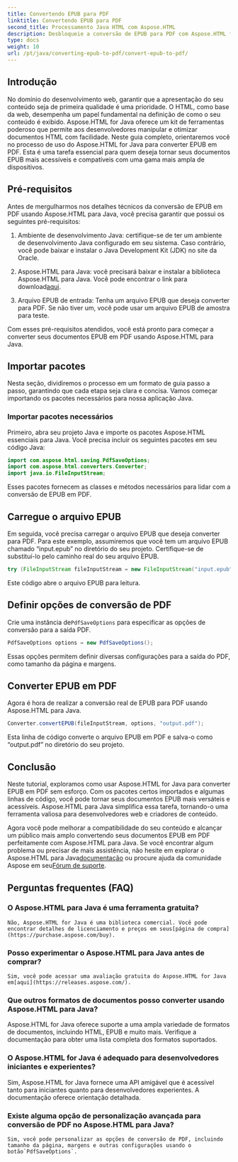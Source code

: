 ```yaml
---
title: Convertendo EPUB para PDF
linktitle: Convertendo EPUB para PDF
second_title: Processamento Java HTML com Aspose.HTML
description: Desbloqueie a conversão de EPUB para PDF com Aspose.HTML for Java, a poderosa biblioteca Java. Crie conteúdo acessível sem esforço.
type: docs
weight: 10
url: /pt/java/converting-epub-to-pdf/convert-epub-to-pdf/
---
```

## Introdução

No domínio do desenvolvimento web, garantir que a apresentação do seu conteúdo seja de primeira qualidade é uma prioridade. O HTML, como base da web, desempenha um papel fundamental na definição de como o seu conteúdo é exibido. Aspose.HTML for Java oferece um kit de ferramentas poderoso que permite aos desenvolvedores manipular e otimizar documentos HTML com facilidade. Neste guia completo, orientaremos você no processo de uso do Aspose.HTML for Java para converter EPUB em PDF. Esta é uma tarefa essencial para quem deseja tornar seus documentos EPUB mais acessíveis e compatíveis com uma gama mais ampla de dispositivos.

## Pré-requisitos

Antes de mergulharmos nos detalhes técnicos da conversão de EPUB em PDF usando Aspose.HTML para Java, você precisa garantir que possui os seguintes pré-requisitos:

1. Ambiente de desenvolvimento Java: certifique-se de ter um ambiente de desenvolvimento Java configurado em seu sistema. Caso contrário, você pode baixar e instalar o Java Development Kit (JDK) no site da Oracle.

2. Aspose.HTML para Java: você precisará baixar e instalar a biblioteca Aspose.HTML para Java. Você pode encontrar o link para download[aqui](https://releases.aspose.com/html/java/).

3. Arquivo EPUB de entrada: Tenha um arquivo EPUB que deseja converter para PDF. Se não tiver um, você pode usar um arquivo EPUB de amostra para teste.

Com esses pré-requisitos atendidos, você está pronto para começar a converter seus documentos EPUB em PDF usando Aspose.HTML para Java.

## Importar pacotes

Nesta seção, dividiremos o processo em um formato de guia passo a passo, garantindo que cada etapa seja clara e concisa. Vamos começar importando os pacotes necessários para nossa aplicação Java.

### Importar pacotes necessários

Primeiro, abra seu projeto Java e importe os pacotes Aspose.HTML essenciais para Java. Você precisa incluir os seguintes pacotes em seu código Java:

```java
import com.aspose.html.saving.PdfSaveOptions;
import com.aspose.html.converters.Converter;
import java.io.FileInputStream;
```

Esses pacotes fornecem as classes e métodos necessários para lidar com a conversão de EPUB em PDF.

## Carregue o arquivo EPUB

Em seguida, você precisa carregar o arquivo EPUB que deseja converter para PDF. Para este exemplo, assumiremos que você tem um arquivo EPUB chamado “input.epub” no diretório do seu projeto. Certifique-se de substituí-lo pelo caminho real do seu arquivo EPUB.

```java
try (FileInputStream fileInputStream = new FileInputStream("input.epub")) {
```

Este código abre o arquivo EPUB para leitura.

## Definir opções de conversão de PDF

 Crie uma instância de`PdfSaveOptions` para especificar as opções de conversão para a saída PDF.

```java
PdfSaveOptions options = new PdfSaveOptions();
```

Essas opções permitem definir diversas configurações para a saída do PDF, como tamanho da página e margens.

## Converter EPUB em PDF

Agora é hora de realizar a conversão real de EPUB para PDF usando Aspose.HTML para Java.

```java
Converter.convertEPUB(fileInputStream, options, "output.pdf");
```

Esta linha de código converte o arquivo EPUB em PDF e salva-o como “output.pdf” no diretório do seu projeto.

## Conclusão

Neste tutorial, exploramos como usar Aspose.HTML for Java para converter EPUB em PDF sem esforço. Com os pacotes certos importados e algumas linhas de código, você pode tornar seus documentos EPUB mais versáteis e acessíveis. Aspose.HTML para Java simplifica essa tarefa, tornando-o uma ferramenta valiosa para desenvolvedores web e criadores de conteúdo.

 Agora você pode melhorar a compatibilidade do seu conteúdo e alcançar um público mais amplo convertendo seus documentos EPUB em PDF perfeitamente com Aspose.HTML para Java. Se você encontrar algum problema ou precisar de mais assistência, não hesite em explorar o Aspose.HTML para Java[documentação](https://reference.aspose.com/html/java/) ou procure ajuda da comunidade Aspose em seu[Fórum de suporte](https://forum.aspose.com/).

## Perguntas frequentes (FAQ)

### O Aspose.HTML para Java é uma ferramenta gratuita?
    Não, Aspose.HTML for Java é uma biblioteca comercial. Você pode encontrar detalhes de licenciamento e preços em seus[página de compra](https://purchase.aspose.com/buy).

### Posso experimentar o Aspose.HTML para Java antes de comprar?
    Sim, você pode acessar uma avaliação gratuita do Aspose.HTML for Java em[aqui](https://releases.aspose.com/).

### Que outros formatos de documentos posso converter usando Aspose.HTML para Java?
   Aspose.HTML for Java oferece suporte a uma ampla variedade de formatos de documentos, incluindo HTML, EPUB e muito mais. Verifique a documentação para obter uma lista completa dos formatos suportados.

### O Aspose.HTML for Java é adequado para desenvolvedores iniciantes e experientes?
   Sim, Aspose.HTML for Java fornece uma API amigável que é acessível tanto para iniciantes quanto para desenvolvedores experientes. A documentação oferece orientação detalhada.

### Existe alguma opção de personalização avançada para conversão de PDF no Aspose.HTML para Java?
    Sim, você pode personalizar as opções de conversão de PDF, incluindo tamanho da página, margens e outras configurações usando o botão`PdfSaveOptions`.